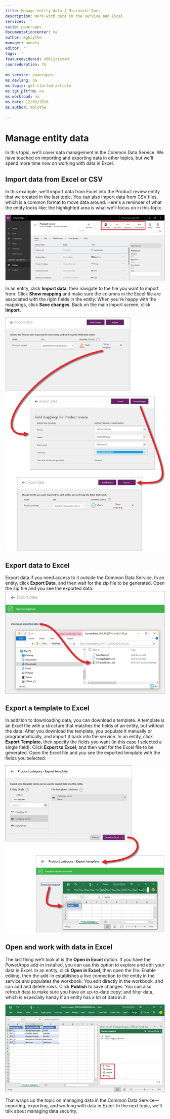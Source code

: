 ```yaml
---
title: Manage entity data | Microsoft Docs
description: Work with data in the service and Excel
services: ''
suite: powerapps
documentationcenter: na
author: mgblythe
manager: anneta
editor: ''
tags: ''
featuredvideoid: n6RizzixvxM
courseduration: 7m

ms.service: powerapps
ms.devlang: na
ms.topic: get-started-article
ms.tgt_pltfrm: na
ms.workload: na
ms.date: 12/09/2016
ms.author: mblythe

---
```

# Manage entity data
In this topic, we'll cover data management in the Common Data Service. We have touched on importing and exporting data in other topics, but we'll spend more time now on working with data in Excel.

## Import data from Excel or CSV
In this example, we'll import data from Excel into the Product review entity that we created in the last topic. You can also import data from CSV files, which is a common format to move data around. Here's a reminder of what the entity looks like; the highlighted area is what we'll focus on in this topic.

![Product review entity](./media/learning-common-data-service-manage/product-review-entity.png)

In an entity, click **Import data**, then navigate to the file you want to import from. Click **Show mapping** and make sure the columns in the Excel file are associated with the right fields in the entity. When you're happy with the mappings, click **Save changes**. Back on the main import screen, click **Import**.

![Import data from Excel](./media/learning-common-data-service-manage/import-data.png)

## Export data to Excel
Export data if you need access to it outside the Common Data Service. In an entity, click **Export Data**, and then wait for the zip file to be generated. Open the zip file and you see the exported data. 
![Export data to Excel](./media/learning-common-data-service-manage/export-data.png)

## Export a template to Excel
In addition to downloading data, you can download a template. A template is an Excel file with a structure that matches the fields of an entity, but without the data. After you download the template, you populate it manually or programmatically, and import it back into the service. In an entity, click **Export Template**, then specify the fields you want (in this case I selected a single field). Click **Export to Excel**, and then wait for the Excel file to be generated. Open the Excel file and you see the exported template with the fields you selected.

![Export a template to Excel](./media/learning-common-data-service-manage/export-template.png)

## Open and work with data in Excel
The last thing we'll look at is the **Open in Excel** option. If you have the PowerApps add-in installed, you can use this option to explore and edit your data in Excel. In an entity, click **Open in Excel**, then open the file. Enable editing, then the add-in establishes a live connection to the entity in the service and populates the workbook. You edit directly in the workbook, and can add and delete rows. Click **Publish** to save changes. You can also refresh data to make sure you have an up-to-date copy; and filter data, which is especially handy if an entity has a lot of data in it.

![Open in Excel](./media/learning-common-data-service-manage/open-excel.png)

That wraps up the topic on managing data in the Common Data Service—importing, exporting, and working with data in Excel. In the next topic, we'll talk about managing data security.

